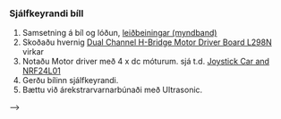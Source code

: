 ### Sjálfkeyrandi bíll
1. Samsetning á bíl og lóðun, [leiðbeiningar (myndband)](https://youtu.be/oCacTJyINAM)
1. Skoðaðu hvernig [Dual Channel H-Bridge Motor Driver Board L298N](https://dronebotworkshop.com/dc-motors-l298n-h-bridge/) virkar
1. Notaðu Motor driver með 4 x dc móturum. sjá t.d. [Joystick Car and NRF24L01](https://forbiddenbit.com/en/arduino-projects/joystick-control-arduino-car-and-nrf24l01/)
1. Gerðu bílinn sjálfkeyrandi.
1. Bættu við árekstrarvarnarbúnaði með Ultrasonic.

-->
